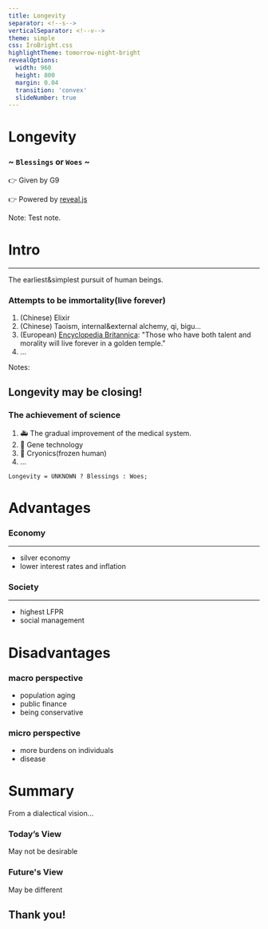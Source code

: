 ```yaml
---
title: Longevity
separator: <!--s-->
verticalSeparator: <!--v-->
theme: simple
css: IroBright.css
highlightTheme: tomorrow-night-bright
revealOptions:
  width: 960
  height: 800
  margin: 0.04
  transition: 'convex'
  slideNumber: true
---
```


# Longevity

### ~ `Blessings` or `Woes` ~

👉 Given by G9

👉 Powered by [reveal.js](https://github.com/hakimel/reveal.js)

Note: Test note.

<!--s-->

# Intro

------

The earliest&simplest pursuit of human beings.

<!--v-->

### Attempts to be immortality(live forever)

1. <div>(Chinese) Elixir</div><!-- .element: class="fragment" -->
2. <div>(Chinese) Taoism, internal&external alchemy, qi, bigu...</div><!-- .element: class="fragment" -->
3. <div>(European) <u>Encyclopedia Britannica</u>: "Those who have both talent and morality will live forever in a golden temple."</div><!-- .element: class="fragment" -->
4. <div>...</div><!-- .element: class="fragment" -->

Notes:

<!--v-->

## Longevity may be closing!

<!--v-->

### The achievement of science

1. <div>🚑 The gradual improvement of the medical system.</div><!-- .element: class="fragment" -->
2. <div>🧬 Gene technology</div><!-- .element: class="fragment" -->
3. <div>🥶 Cryonics(frozen human)</div><!-- .element: class="fragment" -->
4. <div>...</div><!-- .element: class="fragment" -->

<!--v-->

```
Longevity = UNKNOWN ? Blessings : Woes;
```

<!--s-->

# Advantages

<!--v-->

### Economy

------

- <div>silver economy</div><!-- .element: class="fragment" -->
- <div>lower interest rates and inflation</div><!-- .element: class="fragment" -->

<!--v-->

### Society

------

- <div>highest LFPR</div><!-- .element: class="fragment" -->
- <div>social management</div><!-- .element: class="fragment" -->

<!--s-->

# Disadvantages

<!--v-->

### macro perspective

- <div>population aging</div><!-- .element: class="fragment" -->

- <div>public finance</div><!-- .element: class="fragment" -->

- <div>being conservative</div><!-- .element: class="fragment" -->

<!--v-->

### micro perspective

- <div>more burdens on individuals</div><!-- .element: class="fragment" -->

- <div>disease</div><!-- .element: class="fragment" -->

<!--s-->

# Summary

From a dialectical vision...

<!--v-->

### Today’s View

May not be desirable

<!--v-->

### Future's View

May be different

<!--s-->



## Thank you!
